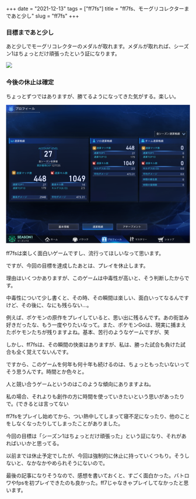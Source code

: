 +++
date = "2021-12-13"
tags = ["ff7fs"]
title = "ff7fs、モーグリコレクターまであと少し"
slug = "ff7fs"
+++

### 目標まであと少し

あと少しでモーグリコレクターのメダルが取れます。メダルが取れれば、シーズン1はちょっとだけ頑張ったという証になります。

![](https://raw.githubusercontent.com/syui/img/master/other/ff7fs_20211213_0001.png)

### 今後の休止は確定

ちょっとずつではありますが、勝てるようになってきた気がする。楽しい。

![](https://raw.githubusercontent.com/syui/img/master/other/ff7fs_20211213_0002.png)

ff7fsは楽しく面白いゲームですし、流行ってほしいなって思います。

ですが、今回の目標を達成したあとは、プレイを休止します。

理由はいくつかありますが、このゲームは中毒性が高いと、そう判断したからです。

中毒性について少し書くと、その時、その瞬間は楽しい、面白いってなるんですけど、その後に、なにも残らない...。

例えば、ポケモンの原作をプレイしていると、思い出に残るんです。あの街並み好きだったな、もう一度やりたいなって。また、ポケモンGoは、現実に捕まえたポケモンたちが残りますよね。基本、苦行のようなゲームですが、笑

しかし、ff7fsは、その瞬間の快楽はありますが、私は、勝った試合も負けた試合も全く覚えてないんです。

ですから、このゲームを何年も何十年も続けるのは、ちょっともったいないってそう思うんです。時間とか色々と。

人と競い合うゲームというのはこのような傾向にありますよね。

私の場合、それよりも創作の方に時間を使っていきたいという思いがあったりで。(できるとは言ってない

ff7fsをプレイし始めてから、つい熱中してしまって寝不足になったり、他のことをしなくなったりしてしまったことがありました。

今回の目標は「シーズン1はちょっとだけ頑張った」という証になり、それがあればいいかと思ってる。

以前までは休止予定でしたが、今回は強制的に休止に持っていくつもり。そうしないと、なかなかやめられそうにないので。

最後の記事になりそうなので、感想を書いておくと、すごく面白かった。バトロワやfpsを初プレイできたのも良かった。ff7じゃなきゃプレイしてなかったと思います。

